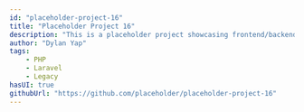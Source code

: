 ```yaml
---
id: "placeholder-project-16"
title: "Placeholder Project 16"
description: "This is a placeholder project showcasing frontend/backend features with a unique tech stack."
author: "Dylan Yap"
tags:
    - PHP
    - Laravel
    - Legacy
hasUI: true
githubUrl: "https://github.com/placeholder/placeholder-project-16"
---
```

